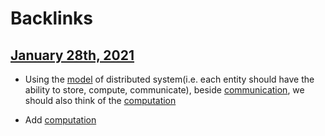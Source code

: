 
# Backlinks
## [January 28th, 2021](<January 28th, 2021.md>)
- Using the [model](<model.md>) of distributed system(i.e. each entity should have the ability to store, compute, communicate), beside [communication](<communication.md>), we should also think of the [computation](<computation.md>)

- Add [computation](<computation.md>)

